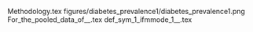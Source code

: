 Methodology.tex
figures/diabetes_prevalence1/diabetes_prevalence1.png
For_the_pooled_data_of__.tex
def_sym_1_ifmmode_1__.tex

